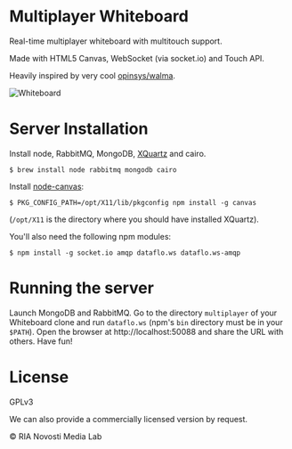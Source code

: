 Multiplayer Whiteboard
========================

Real-time multiplayer whiteboard with multitouch support.

Made with HTML5 Canvas, WebSocket (via socket.io) and Touch API.

Heavily inspired by very cool [opinsys/walma](https://github.com/opinsys/walma).

![Whiteboard](http://i.imgur.com/y56zh.png)

Server Installation
===================

Install node, RabbitMQ, MongoDB, [XQuartz](http://xquartz.macosforge.org/landing/) and cairo.

    $ brew install node rabbitmq mongodb cairo

Install [node-canvas](https://github.com/LearnBoost/node-canvas):

    $ PKG_CONFIG_PATH=/opt/X11/lib/pkgconfig npm install -g canvas

(`/opt/X11` is the directory where you should have installed XQuartz).

You'll also need the following npm modules:

    $ npm install -g socket.io amqp dataflo.ws dataflo.ws-amqp

Running the server
==================

Launch MongoDB and RabbitMQ. Go to the directory `multiplayer` of your Whiteboard clone and run `dataflo.ws` (npm's `bin` directory must be in your `$PATH`). Open the browser at http://localhost:50088 and share the URL with others. Have fun!

License
=======

GPLv3

We can also provide a commercially licensed version by request.

© RIA Novosti Media Lab